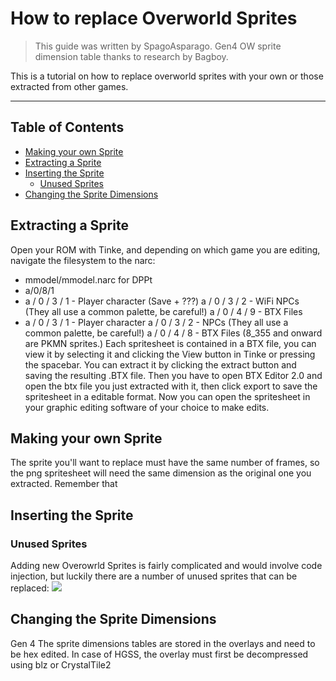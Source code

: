 # How to replace Overworld Sprites
> This guide was written by SpagoAsparago. Gen4 OW sprite dimension table thanks to research by Bagboy.

This is a tutorial on how to replace overworld sprites with your own or those extracted from other games.

--- 
## Table of Contents
* [Making your own Sprite](#section)
* [Extracting a Sprite](#section-2)
* [Inserting the Sprite](#section-3)
  * [Unused Sprites](#subsection)
* [Changing the Sprite Dimensions](#section-4)

## Extracting a Sprite
Open your ROM with Tinke, and depending on which game you are editing, navigate the filesystem to the narc:
* mmodel/mmodel.narc for DPPt
* a/0/8/1
* a / 0 / 3 / 1 - Player character (Save + ???)
	a / 0 / 3 / 2 - WiFi NPCs (They all use a common palette, be careful!)
  a / 0 / 4 / 9 - BTX Files
* a / 0 / 3 / 1 - Player character
	a / 0 / 3 / 2 - NPCs (They all use a common palette, be careful!)
  a / 0 / 4 / 8 - BTX Files (8_355 and onward are PKMN sprites.)
Each spritesheet is contained in a BTX file, you can view it by selecting it and clicking the View button in Tinke or pressing the spacebar.
You can extract it by clicking the extract button and saving the resulting .BTX file.
Then you have to open BTX Editor 2.0 and open the btx file you just extracted with it, then click export to save the spritesheet in a editable format.
Now you can open the spritesheet in your graphic editing software of your choice to make edits.

## Making your own Sprite
The sprite you'll want to replace must have the same number of frames, so the png spritesheet will need the same dimension as the original one you extracted.
Remember that 

## Inserting the Sprite
### Unused Sprites
Adding new Overowrld Sprites is fairly complicated and would involve code injection, but luckily there are a number of unused sprites that can be replaced:
![](owsprites_replacement/unusedsprites_gen4.png)

## Changing the Sprite Dimensions
Gen 4 
The sprite dimensions tables are stored in the overlays and need to be hex edited. 
In case of HGSS, the overlay must first be decompressed using blz or CrystalTile2

